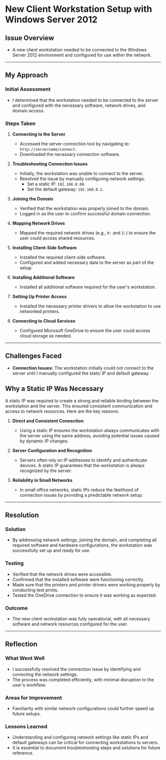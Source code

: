# New Client Workstation Setup with Windows Server 2012

## Issue Overview
- A new client workstation needed to be connected to the Windows Server 2012 environment and configured for use within the network.

---

## My Approach

### Initial Assessment
- I determined that the workstation needed to be connected to the server and configured with the necessary software, network drives, and domain access.

### Steps Taken

1. **Connecting to the Server**
   - Accessed the server connection tool by navigating to: `http://servername/connect`.
   - Downloaded the necessary connection software.

2. **Troubleshooting Connection Issues**
   - Initially, the workstation was unable to connect to the server.
   - Resolved the issue by manually configuring network settings:
     - Set a static IP: `192.168.0.60`.
     - Set the default gateway: `192.168.0.1`.

3. **Joining the Domain**
   - Verified that the workstation was properly joined to the domain.
   - Logged in as the user to confirm successful domain connection.

4. **Mapping Network Drives**
   - Mapped the required network drives (e.g., `H:` and `Z:`) to ensure the user could access shared resources.

5. **Installing Client-Side Software**
   - Installed the required client-side software.
   - Configured and added necessary data to the server as part of the setup.

6. **Installing Additional Software**
   - Installed all additional software required for the user's workstation.

7. **Setting Up Printer Access**
   - Installed the necessary printer drivers to allow the workstation to use networked printers.

8. **Connecting to Cloud Services**
   - Configured Microsoft OneDrive to ensure the user could access cloud storage as needed.


---

## Challenges Faced
- **Connection Issues:** The workstation initially could not connect to the server until I manually configured the static IP and default gateway.
  
## Why a Static IP Was Necessary
A static IP was required to create a strong and reliable binding between the workstation and the server. This ensured consistent communication and access to network resources. Here are the key reasons:

1. **Direct and Consistent Connection**
   - Using a static IP ensures the workstation always communicates with the server using the same address, avoiding potential issues caused by dynamic IP changes.

2. **Server Configuration and Recognition**
   - Servers often rely on IP addresses to identify and authenticate devices. A static IP guarantees that the workstation is always recognized by the server.

3. **Reliability in Small Networks**
   - In small office networks, static IPs reduce the likelihood of connection issues by providing a predictable network setup.
---

## Resolution

### Solution
- By addressing network settings, joining the domain, and completing all required software and hardware configurations, the workstation was successfully set up and ready for use.

### Testing
- Verified that the network drives were accessible.
- Confirmed that the installed software were functioning correctly.
- Made sure that the printers and printer drivers were working properly by conducting test prints.
- Tested the OneDrive connection to ensure it was working as expected.

### Outcome
- The new client workstation was fully operational, with all necessary software and network resources configured for the user.

---

## Reflection

### What Went Well
- I successfully resolved the connection issue by identifying and correcting the network settings.
- The process was completed efficiently, with minimal disruption to the user's workflow.

### Areas for Improvement
- Familiarity with similar network configurations could further speed up future setups.

### Lessons Learned
- Understanding and configuring network settings like static IPs and default gateways can be critical for connecting workstations to servers.
- It is essential to document troubleshooting steps and solutions for future reference.
